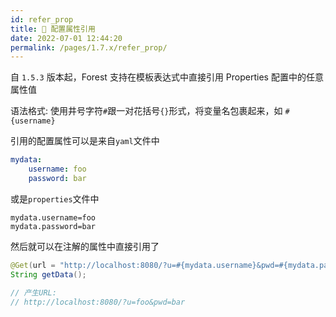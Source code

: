 ```yaml
---
id: refer_prop
title: 🍹 配置属性引用
date: 2022-07-01 12:44:20
permalink: /pages/1.7.x/refer_prop/
---
```


自 `1.5.3` 版本起，Forest 支持在模板表达式中直接引用 Properties 配置中的任意属性值

语法格式: 使用井号字符`#`跟一对花括号`{}`形式，将变量名包裹起来，如 `#{username}`

引用的配置属性可以是来自`yaml`文件中

```yaml
mydata:
    username: foo
    password: bar
```

或是`properties`文件中

```properties
mydata.username=foo
mydata.password=bar
```


然后就可以在注解的属性中直接引用了

```java
@Get(url = "http://localhost:8080/?u=#{mydata.username}&pwd=#{mydata.password}")
String getData();

// 产生URL:
// http://localhost:8080/?u=foo&pwd=bar
```
